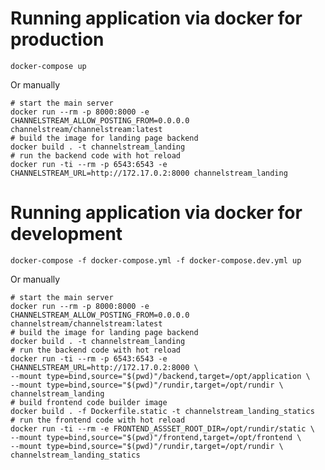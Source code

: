 # Running application via docker for production

    docker-compose up
    
Or manually

    # start the main server
    docker run --rm -p 8000:8000 -e CHANNELSTREAM_ALLOW_POSTING_FROM=0.0.0.0 channelstream/channelstream:latest
    # build the image for landing page backend
    docker build . -t channelstream_landing
    # run the backend code with hot reload
    docker run -ti --rm -p 6543:6543 -e CHANNELSTREAM_URL=http://172.17.0.2:8000 channelstream_landing

   
# Running application via docker for development

    docker-compose -f docker-compose.yml -f docker-compose.dev.yml up

Or manually

    # start the main server
    docker run --rm -p 8000:8000 -e CHANNELSTREAM_ALLOW_POSTING_FROM=0.0.0.0 channelstream/channelstream:latest
    # build the image for landing page backend
    docker build . -t channelstream_landing
    # run the backend code with hot reload
    docker run -ti --rm -p 6543:6543 -e CHANNELSTREAM_URL=http://172.17.0.2:8000 \
    --mount type=bind,source="$(pwd)"/backend,target=/opt/application \
    --mount type=bind,source="$(pwd)"/rundir,target=/opt/rundir \
    channelstream_landing
    # build frontend code builder image
    docker build . -f Dockerfile.static -t channelstream_landing_statics
    # run the frontend code with hot reload
    docker run -ti --rm -e FRONTEND_ASSSET_ROOT_DIR=/opt/rundir/static \
    --mount type=bind,source="$(pwd)"/frontend,target=/opt/frontend \
    --mount type=bind,source="$(pwd)"/rundir,target=/opt/rundir \
    channelstream_landing_statics
